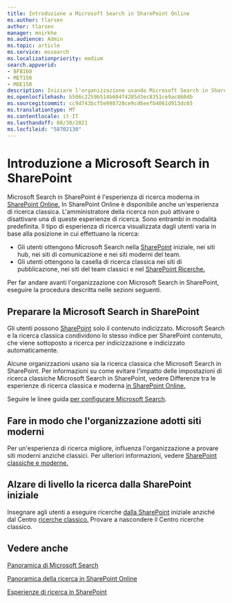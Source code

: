 ```yaml
---
title: Introduzione a Microsoft Search in SharePoint Online
ms.author: tlarsen
author: tlarsen
manager: mnirkhe
ms.audience: Admin
ms.topic: article
ms.service: mssearch
ms.localizationpriority: medium
search.appverid:
- BFB160
- MET150
- MOE150
description: Iniziare l'organizzazione usando Microsoft Search in SharePoint Online
ms.openlocfilehash: b506c2259b514b604f4285d3ec8351ce9ac860db
ms.sourcegitcommit: cc9d743bcf5e998720ce9cd6eefb4061d913dc65
ms.translationtype: MT
ms.contentlocale: it-IT
ms.lasthandoff: 08/30/2021
ms.locfileid: "58702130"
---
```

# <a name="get-started-with-microsoft-search-in-sharepoint"></a>Introduzione a Microsoft Search in SharePoint

Microsoft Search in SharePoint è l'esperienza di ricerca moderna in [SharePoint Online.](https://products.office.com/sharepoint/collaboration) In SharePoint Online è disponibile anche un'esperienza di ricerca classica. L'amministratore della ricerca non può attivare o disattivare una di queste esperienze di ricerca. Sono entrambi in modalità predefinita. Il tipo di esperienza di ricerca visualizzata dagli utenti varia in base alla posizione in cui effettuano la ricerca:

- Gli utenti ottengono Microsoft Search nella [SharePoint](http://sharepoint.com/) iniziale, nei siti hub, nei siti di comunicazione e nei siti moderni del team.
- Gli utenti ottengono la casella di ricerca classica nei siti di pubblicazione, nei siti del team classici e nel [SharePoint Ricerche.](/sharepoint/manage-search-center)

Per far andare avanti l'organizzazione con Microsoft Search in SharePoint, eseguire la procedura descritta nelle sezioni seguenti.

## <a name="prepare-for-microsoft-search-in-sharepoint"></a>Preparare la Microsoft Search in SharePoint

Gli utenti possono [SharePoint](http://sharepoint.com/) solo il contenuto indicizzato. Microsoft Search e la ricerca classica condividono lo stesso indice per SharePoint contenuto, che viene sottoposto a ricerca per indicizzazione e indicizzato automaticamente. 

Alcune organizzazioni usano sia la ricerca classica che Microsoft Search in SharePoint. Per informazioni su come evitare l'impatto delle impostazioni di ricerca classiche Microsoft Search in SharePoint, vedere Differenze tra le esperienze di ricerca classica e moderna [in SharePoint Online.](/sharepoint/differences-classic-modern-search)

Seguire le linee guida [per configurare Microsoft Search](./setup-microsoft-search.md).


## <a name="get-your-organization-to-adopt-modern-sites"></a>Fare in modo che l'organizzazione adotti siti moderni

Per un'esperienza di ricerca migliore, influenza l'organizzazione a provare siti moderni anziché classici. Per ulteriori informazioni, vedere [SharePoint classiche e moderne.](https://support.office.com/article/SharePoint-classic-and-modern-experiences-5725c103-505d-4a6e-9350-300d3ec7d73f)

## <a name="promote-searching-from-the-sharepoint-start-page"></a>Alzare di livello la ricerca dalla SharePoint iniziale

Insegnare agli utenti a eseguire ricerche [dalla SharePoint](http://sharepoint.com/) iniziale anziché dal Centro [ricerche classico.](/sharepoint/manage-search-center) Provare a nascondere il Centro ricerche classico.

## <a name="see-also"></a>Vedere anche
[Panoramica di Microsoft Search](overview-microsoft-search.md)

[Panoramica della ricerca in SharePoint Online](/sharepoint/overview-of-search)

[Esperienze di ricerca in SharePoint](/sharepoint/get-started-with-modern-search-experience)